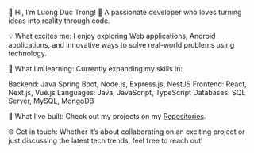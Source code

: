 👋 Hi, I’m Luong Duc Trong!
🌟 A passionate developer who loves turning ideas into reality through code.

💡 What excites me:
I enjoy exploring Web applications, Android applications, and innovative ways to solve real-world problems using technology.

🌱 What I’m learning:
Currently expanding my skills in:

Backend: Java Spring Boot, Node.js, Express.js, NestJS
Frontend: React, Next.js, Vue.js
Languages: Java, JavaScript, TypeScript
Databases: SQL Server, MySQL, MongoDB

🔭 What I’ve built:
Check out my projects on my [Repositories](https://github.com/luongductrong?tab=repositories).

🌐 Get in touch:
Whether it’s about collaborating on an exciting project or just discussing the latest tech trends, feel free to reach out!

<!---
luongductrong/luongductrong is a ✨ special ✨ repository because its `README.md` (this file) appears on your GitHub profile.
You can click the Preview link to take a look at your changes.
--->
